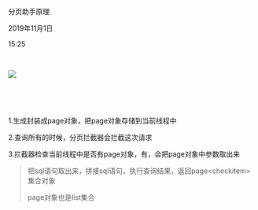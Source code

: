 分页助手原理

2019年11月1日

15:25

 

![](085_分页助手原理_000.png)

 

 

1.生成封装成page对象，把page对象存储到当前线程中

2.查询所有的时候，分页拦截器会拦截这次请求

3.拦截器检查当前线程中是否有page对象，有，会把page对象中参数取出来

> 把sql语句取出来，拼接sql语句，执行查询结果，返回page\<checkitem\>集合对象
>
> page对象也是list集合
